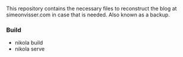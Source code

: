 This repository contains the necessary files to reconstruct the blog
at simeonvisser.com in case that is needed. Also known as a backup.

### Build

- nikola build
- nikola serve

